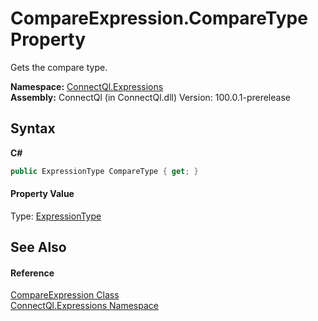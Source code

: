 # CompareExpression.CompareType Property 
 

Gets the compare type.

**Namespace:**&nbsp;<a href="N_ConnectQl_Expressions">ConnectQl.Expressions</a><br />**Assembly:**&nbsp;ConnectQl (in ConnectQl.dll) Version: 100.0.1-prerelease

## Syntax

**C#**<br />
``` C#
public ExpressionType CompareType { get; }
```


#### Property Value
Type: <a href="http://msdn2.microsoft.com/en-us/library/bb361179" target="_blank">ExpressionType</a>

## See Also


#### Reference
<a href="T_ConnectQl_Expressions_CompareExpression">CompareExpression Class</a><br /><a href="N_ConnectQl_Expressions">ConnectQl.Expressions Namespace</a><br />